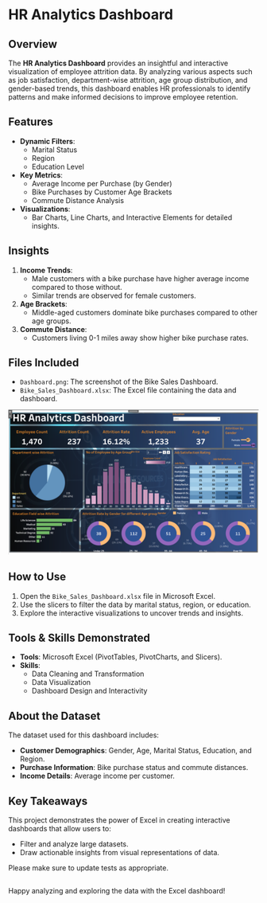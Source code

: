 # HR Analytics Dashboard

## Overview
The **HR Analytics Dashboard** provides an insightful and interactive visualization of employee attrition data. By analyzing various aspects such as job satisfaction, department-wise attrition, age group distribution, and gender-based trends, this dashboard enables HR professionals to identify patterns and make informed decisions to improve employee retention.

## Features
- **Dynamic Filters**:
  - Marital Status
  - Region
  - Education Level
- **Key Metrics**:
  - Average Income per Purchase (by Gender)
  - Bike Purchases by Customer Age Brackets
  - Commute Distance Analysis
- **Visualizations**:
  - Bar Charts, Line Charts, and Interactive Elements for detailed insights.

## Insights
1. **Income Trends**:
   - Male customers with a bike purchase have higher average income compared to those without.
   - Similar trends are observed for female customers.
2. **Age Brackets**:
   - Middle-aged customers dominate bike purchases compared to other age groups.
3. **Commute Distance**:
   - Customers living 0-1 miles away show higher bike purchase rates.

## Files Included
- `Dashboard.png`: The screenshot of the Bike Sales Dashboard.
- `Bike_Sales_Dashboard.xlsx`: The Excel file containing the data and dashboard.

![screenshot](https://github.com/sumanthsadala/HR-Analytics-Dashboard/blob/main/HR%20Analytics%20Dashboard.png?raw=true)

## How to Use
1. Open the `Bike_Sales_Dashboard.xlsx` file in Microsoft Excel.
2. Use the slicers to filter the data by marital status, region, or education.
3. Explore the interactive visualizations to uncover trends and insights.

## Tools & Skills Demonstrated
- **Tools**: Microsoft Excel (PivotTables, PivotCharts, and Slicers).
- **Skills**:
  - Data Cleaning and Transformation
  - Data Visualization
  - Dashboard Design and Interactivity

## About the Dataset
The dataset used for this dashboard includes:
- **Customer Demographics**: Gender, Age, Marital Status, Education, and Region.
- **Purchase Information**: Bike purchase status and commute distances.
- **Income Details**: Average income per customer.

## Key Takeaways
This project demonstrates the power of Excel in creating interactive dashboards that allow users to:
- Filter and analyze large datasets.
- Draw actionable insights from visual representations of data.


Please make sure to update tests as appropriate.


##
Happy analyzing and exploring the data with the Excel dashboard!
